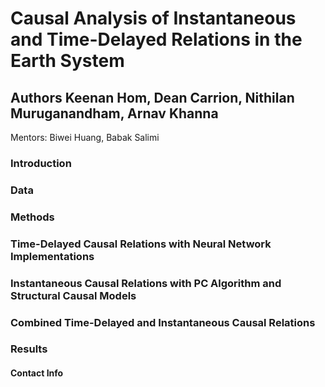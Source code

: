 # Causal Analysis of Instantaneous and Time-Delayed Relations in the Earth System
Authors Keenan Hom, Dean Carrion, Nithilan Muruganandham, Arnav Khanna
---
Mentors: Biwei Huang, Babak Salimi

### Introduction
### Data
### Methods
### Time-Delayed Causal Relations with Neural Network Implementations
### Instantaneous Causal Relations with PC Algorithm and Structural Causal Models
### Combined Time-Delayed and Instantaneous Causal Relations
### Results
#### Contact Info
